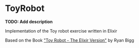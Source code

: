 # ToyRobot

**TODO: Add description**

Implementation of the Toy robot exercise written in Elixir

Based on the Book ["Toy Robot - The Elixir Version"](https://leanpub.com/elixir-toyrobot/) by Ryan Bigg

